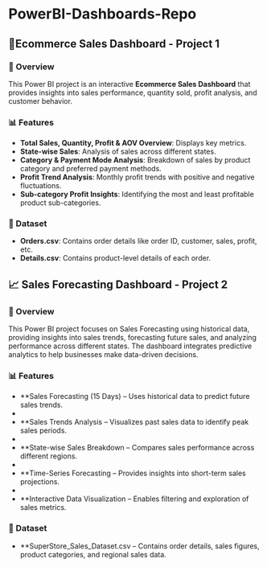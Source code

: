 # PowerBI-Dashboards-Repo

## 🛒Ecommerce Sales Dashboard - Project 1

### 📌 Overview
This Power BI project is an interactive **Ecommerce Sales Dashboard** that provides insights into sales performance, quantity sold, profit analysis, and customer behavior.

### 📊 Features
- **Total Sales, Quantity, Profit & AOV Overview**: Displays key metrics.
- **State-wise Sales**: Analysis of sales across different states.
- **Category & Payment Mode Analysis**: Breakdown of sales by product category and preferred payment methods.
- **Profit Trend Analysis**: Monthly profit trends with positive and negative fluctuations.
- **Sub-category Profit Insights**: Identifying the most and least profitable product sub-categories.

### 📂 Dataset
- **Orders.csv**: Contains order details like order ID, customer, sales, profit, etc.
- **Details.csv**: Contains product-level details of each order.

## 📈 Sales Forecasting Dashboard - Project 2

### 📌 Overview
This Power BI project focuses on Sales Forecasting using historical data, providing insights into sales trends, forecasting future sales, and analyzing performance across different states. The dashboard integrates predictive analytics to help businesses make data-driven decisions.

### 📊 Features
- **Sales Forecasting (15 Days) – Uses historical data to predict future sales trends.
- 
- **Sales Trends Analysis – Visualizes past sales data to identify peak sales periods.
- 
- **State-wise Sales Breakdown – Compares sales performance across different regions.
- 
- **Time-Series Forecasting – Provides insights into short-term sales projections.
- 
- **Interactive Data Visualization – Enables filtering and exploration of sales metrics.
  

### 📂 Dataset
- **SuperStore_Sales_Dataset.csv – Contains order details, sales figures, product categories, and regional sales data.

